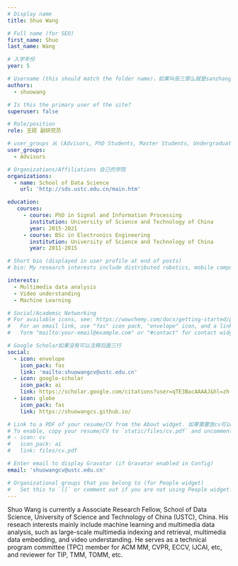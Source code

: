 ```yaml
---
# Display name
title: Shuo Wang

# Full name (for SEO)
first_name: Shuo
last_name: Wang

# 入学年份
year: 5

# Username (this should match the folder name)，如果叫张三那么就是sanzhang
authors:
  - shuowang

# Is this the primary user of the site? 
superuser: false

# Role/position 
role: 王硕 副研究员

# user_groups 从 (Advisors, PhD Students, Master Students, Undergraduate) 从这四个里面选
user_groups:
  - Advisors

# Organizations/Affiliations 自己的学院
organizations:
  - name: School of Data Science
    url: 'http://sds.ustc.edu.cn/main.htm'

education:
   courses:
     - course: PhD in Signal and Information Processing
       institution: University of Science and Technology of China
       year: 2015-2021
     - course: BSc in Electronics Engineering
       institution: University of Science and Technology of China
       year: 2011-2015

# Short bio (displayed in user profile at end of posts)
# bio: My research interests include distributed robotics, mobile computing and programmable matter.

interests:
  - Multimedia data analysis
  - Video understanding
  - Machine Learning

# Social/Academic Networking
# For available icons, see: https://wowchemy.com/docs/getting-started/page-builder/#icons
#   For an email link, use "fas" icon pack, "envelope" icon, and a link in the
#   form "mailto:your-email@example.com" or "#contact" for contact widget.

# Google Scholar如果没有可以注释后面三行
social:
  - icon: envelope
    icon_pack: fas
    link: 'mailto:shuowangcv@ustc.edu.cn'
  - icon: google-scholar
    icon_pack: ai
    link: https://scholar.google.com/citations?user=qTE3BacAAAAJ&hl=zh-CN
  - icon: globe
    icon_pack: fas
    link: https://shuowangcs.github.io/

# Link to a PDF of your resume/CV from the About widget. 如果需要放cv可以发给我
# To enable, copy your resume/CV to `static/files/cv.pdf` and uncomment the lines below.
# - icon: cv
#   icon_pack: ai
#   link: files/cv.pdf

# Enter email to display Gravatar (if Gravatar enabled in Config)
email: 'shuowangcv@ustc.edu.cn'

# Organizational groups that you belong to (for People widget)
#   Set this to `[]` or comment out if you are not using People widget.
---
```


Shuo Wang is currently a Associate Research Fellow, School of Data Science, University of Science and Technology of China (USTC), China. His reseach interests mainly include machine learning and multimedia data analysis, such as large-scale multimedia indexing and retrieval, multimedia data embedding, and video understanding. He serves as a technical program committee (TPC) member for ACM MM, CVPR, ECCV, IJCAI, etc, and reviewer for TIP, TMM, TOMM, etc.
